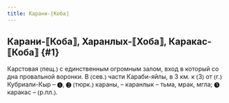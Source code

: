```yaml
---
title: Карани-⟦Коба⟧
---
```

## Карани-⟦Коба⟧, Харанлых-⟦Хоба⟧, Каракас-⟦Коба⟧ {#1}

Карстовая ⦅пещ.⦆ с единственным огромным залом, вход в который со дна провальной воронки. В ⦅сев.⦆ части Караби-яйлы, в 3 км. к ⦅З⦆ от ⦅г.⦆ Кубриали-Кыр – ❶, ❷ ⦅тюрк.⦆ караны, – каранлык – тьма, мрак, мгла; ❸ каракас – ⦅р.пл.⦆.
